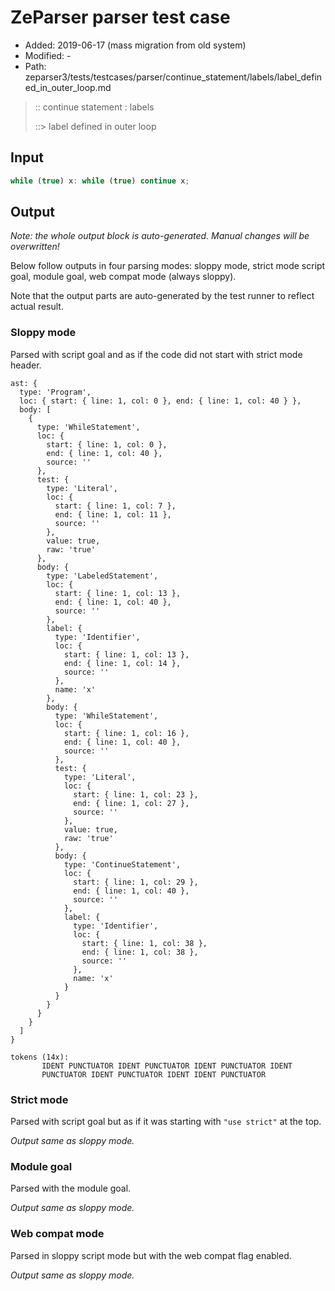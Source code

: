 # ZeParser parser test case

- Added: 2019-06-17 (mass migration from old system)
- Modified: -
- Path: zeparser3/tests/testcases/parser/continue_statement/labels/label_defined_in_outer_loop.md

> :: continue statement : labels
>
> ::> label defined in outer loop

## Input

`````js
while (true) x: while (true) continue x;
`````

## Output

_Note: the whole output block is auto-generated. Manual changes will be overwritten!_

Below follow outputs in four parsing modes: sloppy mode, strict mode script goal, module goal, web compat mode (always sloppy).

Note that the output parts are auto-generated by the test runner to reflect actual result.

### Sloppy mode

Parsed with script goal and as if the code did not start with strict mode header.

`````
ast: {
  type: 'Program',
  loc: { start: { line: 1, col: 0 }, end: { line: 1, col: 40 } },
  body: [
    {
      type: 'WhileStatement',
      loc: {
        start: { line: 1, col: 0 },
        end: { line: 1, col: 40 },
        source: ''
      },
      test: {
        type: 'Literal',
        loc: {
          start: { line: 1, col: 7 },
          end: { line: 1, col: 11 },
          source: ''
        },
        value: true,
        raw: 'true'
      },
      body: {
        type: 'LabeledStatement',
        loc: {
          start: { line: 1, col: 13 },
          end: { line: 1, col: 40 },
          source: ''
        },
        label: {
          type: 'Identifier',
          loc: {
            start: { line: 1, col: 13 },
            end: { line: 1, col: 14 },
            source: ''
          },
          name: 'x'
        },
        body: {
          type: 'WhileStatement',
          loc: {
            start: { line: 1, col: 16 },
            end: { line: 1, col: 40 },
            source: ''
          },
          test: {
            type: 'Literal',
            loc: {
              start: { line: 1, col: 23 },
              end: { line: 1, col: 27 },
              source: ''
            },
            value: true,
            raw: 'true'
          },
          body: {
            type: 'ContinueStatement',
            loc: {
              start: { line: 1, col: 29 },
              end: { line: 1, col: 40 },
              source: ''
            },
            label: {
              type: 'Identifier',
              loc: {
                start: { line: 1, col: 38 },
                end: { line: 1, col: 38 },
                source: ''
              },
              name: 'x'
            }
          }
        }
      }
    }
  ]
}

tokens (14x):
       IDENT PUNCTUATOR IDENT PUNCTUATOR IDENT PUNCTUATOR IDENT
       PUNCTUATOR IDENT PUNCTUATOR IDENT IDENT PUNCTUATOR
`````

### Strict mode

Parsed with script goal but as if it was starting with `"use strict"` at the top.

_Output same as sloppy mode._

### Module goal

Parsed with the module goal.

_Output same as sloppy mode._

### Web compat mode

Parsed in sloppy script mode but with the web compat flag enabled.

_Output same as sloppy mode._
